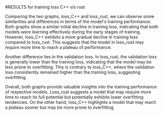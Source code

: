 #RESULTS for training loss C++ v/s rust

Comparing the two graphs, loss_C++ and loss_rust, we can observe some similarities and differences in terms of the model's training performance. Both graphs show a similar initial decline in training loss, indicating that both models were learning effectively during the early stages of training. However, loss_C++ exhibits a more gradual decline in training loss compared to loss_rust. This suggests that the model in loss_rust may require more time to reach a plateau of performance.

Another difference lies in the validation loss. In loss_rust, the validation loss is generally lower than the training loss, indicating that the model may be less prone to overfitting. This is contrary to loss_C++, where the validation loss consistently remained higher than the training loss, suggesting overfitting.

Overall, both graphs provide valuable insights into the training performance of respective models. Loss_rust suggests a model that may require more time to reach its full potential but potentially exhibits lower overfitting tendencies. On the other hand, loss_C++ highlights a model that may reach a plateau sooner but may be more prone to overfitting
